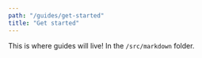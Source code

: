 ```yaml
---
path: "/guides/get-started"
title: "Get started"
---
```


This is where guides will live! In the `/src/markdown` folder. 